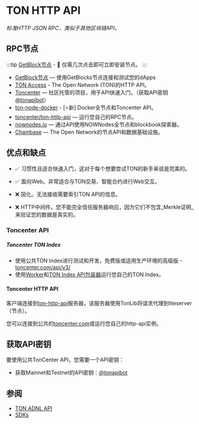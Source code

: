 # TON HTTP API

_标准HTTP JSON RPC，类似于其他区块链API。_

## RPC节点

:::tip
[GetBlock节点](https://getblock.io/nodes/ton/) - 🚀 仅需几次点击即可立即安装节点。
:::

* [GetBlock节点](https://getblock.io/nodes/ton/) — 使用GetBlocks节点连接和测试您的dApps
* [TON Access](https://www.orbs.com/ton-access/) - The Open Network (TON)的HTTP API。
* [Toncenter](https://toncenter.com/api/v2/) — 社区托管的项目，用于API快速入门。（获取API密钥 [@tonapibot](https://t.me/tonapibot)）
* [ton-node-docker](https://github.com/fmira21/ton-node-docker) - [⭐新] Docker全节点和Toncenter API。
* [toncenter/ton-http-api](https://github.com/toncenter/ton-http-api) — 运行您自己的RPC节点。
* [nownodes.io](https://nownodes.io/nodes) — 通过API使用NOWNodes全节点和blockbook探索器。
* [Chainbase](https://chainbase.com/chainNetwork/TON) — The Open Network的节点API和数据基础设施。

## 优点和缺点

- ✅ 习惯性且适合快速入门，这对于每个想要尝试TON的新手来说是完美的。
- ✅ 面向Web。非常适合与TON交易、智能合约进行Web交互。

- ❌ 简化。无法接收需要索引TON API的信息。
- ❌ HTTP中间件。您不能完全信任服务器响应，因为它们不包含_Merkle证明_来验证您的数据是真实的。

### Toncenter API


##### Toncenter TON Index
- 使用公共TON Index进行测试和开发，免费版或适用生产环境的高级版 - [toncenter.com/api/v3/](https://toncenter.com/api/v3/)
- 使用[Worker](https://github.com/toncenter/ton-index-worker/tree/36134e7376986c5517ee65e6a1ddd54b1c76cdba)和[TON Index API包装器](https://github.com/toncenter/ton-indexer)运行您自己的TON Index。

#### Toncenter HTTP API
客户端连接到[ton-http-api](https://github.com/toncenter/ton-http-api)服务器，该服务器使用TonLib将请求代理到liteserver（节点）。

您可以连接到公共的[toncenter.com](https://toncenter.com)或运行您自己的http-api实例。


## 获取API密钥

要使用公共TonCenter API，您需要一个API密钥：

* 获取Mainnet和Testnet的API密钥：[@tonapibot](https://t.me/tonapibot)

## 参阅
* [TON ADNL API](/develop/dapps/apis/adnl)
* [SDKs](/develop/dapps/apis/sdk)

